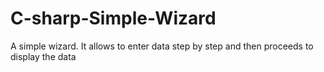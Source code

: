 # C-sharp-Simple-Wizard
A simple wizard. It allows to enter data step by step and then proceeds to
display the data
